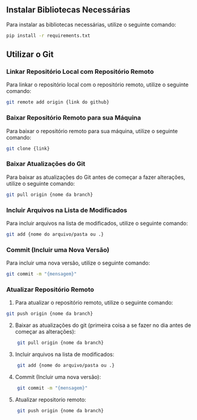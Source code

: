 ## Instalar Bibliotecas Necessárias

Para instalar as bibliotecas necessárias, utilize o seguinte comando:

```bash
pip install -r requirements.txt
```

## Utilizar o Git

### Linkar Repositório Local com Repositório Remoto

Para linkar o repositório local com o repositório remoto, utilize o seguinte comando:

```bash
git remote add origin {link do github}
```


### Baixar Repositório Remoto para sua Máquina

Para baixar o repositório remoto para sua máquina, utilize o seguinte comando:

```bash
git clone {link}
```


### Baixar Atualizações do Git

Para baixar as atualizações do Git antes de começar a fazer alterações, utilize o seguinte comando:

```bash
git pull origin {nome da branch}
```


### Incluir Arquivos na Lista de Modificados

Para incluir arquivos na lista de modificados, utilize o seguinte comando:

```bash
git add {nome do arquivo/pasta ou .}
```



### Commit (Incluir uma Nova Versão)

Para incluir uma nova versão, utilize o seguinte comando:

```bash
git commit -m "{mensagem}"
```


### Atualizar Repositório Remoto

1. Para atualizar o repositório remoto, utilize o seguinte comando:

```bash
git push origin {nome da branch}
```
    
2. Baixar as atualizações do git (primeira coisa a se fazer no dia antes de começar as alterações):

```bash
    git pull origin {nome da branch}
```

3. Incluir arquivos na lista de modificados:
```bash
    git add {nome do arquivo/pasta ou .} 
```

4. Commit (Incluir uma nova versão):
```bash
    git commit -m "{mensagem}"
```

5. Atualizar repositorio remoto:
```bash
    git push origin {nome da branch}
```
